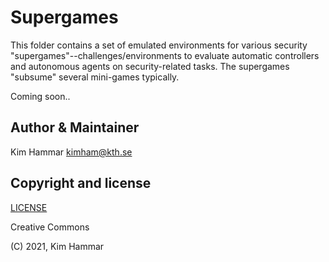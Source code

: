 # Supergames

This folder contains a set of emulated environments for various security "supergames"--challenges/environments
to evaluate automatic controllers and autonomous agents on security-related tasks. 
The supergames "subsume" several mini-games typically.     

Coming soon..

## Author & Maintainer

Kim Hammar <kimham@kth.se>

## Copyright and license

[LICENSE](LICENSE.md)

Creative Commons

(C) 2021, Kim Hammar
